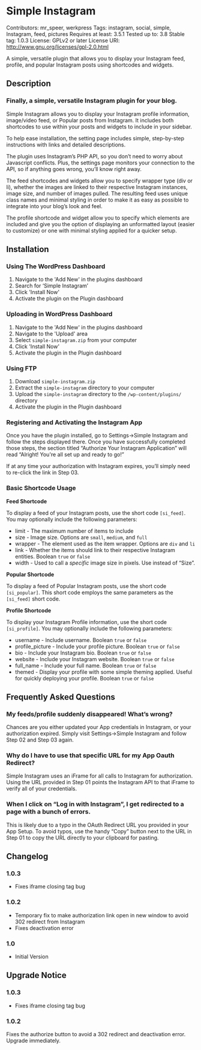 # Simple Instagram #
Contributors: mr_speer, werkpress
Tags: instagram, social, simple, Instagram, feed, pictures
Requires at least: 3.5.1
Tested up to: 3.8
Stable tag: 1.0.3
License: GPLv2 or later
License URI: http://www.gnu.org/licenses/gpl-2.0.html

A simple, versatile plugin that allows you to display your Instagram feed, profile, and popular Instagram posts using shortcodes and widgets. 

## Description

### Finally, a simple, versatile Instagram plugin for your blog. ###

Simple Instagram allows you to display your Instagram profile information, image/video feed, or Popular posts from Instagram. It includes both shortcodes to use within your posts and widgets to include in your sidebar. 

To help ease installation, the setting page includes simple, step-by-step instructions with links and detailed descriptions. 

The plugin uses Instagram’s PHP API, so you don’t need to worry about Javascript conflicts. Plus, the settings page monitors your connection to the API, so if anything goes wrong, you’ll know right away. 

The feed shortcodes and widgets allow you to specify wrapper type (div or li), whether the images are linked to their respective Instagram instances, image size, and number of images pulled. The resulting feed uses unique class names and minimal styling in order to make it as easy as possible to integrate into your blog’s look and feel.  

The profile shortcode and widget allow you to specify which elements are included and give you the option of displaying an unformatted layout (easier to customize) or one with minimal styling applied for a quicker setup.  


## Installation ##


### Using The WordPress Dashboard ###

1. Navigate to the 'Add New' in the plugins dashboard
2. Search for ‘Simple Instagram’
3. Click 'Install Now'
4. Activate the plugin on the Plugin dashboard

### Uploading in WordPress Dashboard ###

1. Navigate to the 'Add New' in the plugins dashboard
2. Navigate to the 'Upload' area
3. Select `simple-instagram.zip` from your computer
4. Click 'Install Now'
5. Activate the plugin in the Plugin dashboard

### Using FTP ###

1. Download `simple-instagram.zip`
2. Extract the `simple-instagram` directory to your computer
3. Upload the `simple-instagram` directory to the `/wp-content/plugins/` directory
4. Activate the plugin in the Plugin dashboard

### Registering and Activating the Instagram App ###

Once you have the plugin installed, go to Settings->Simple Instagram and follow the steps displayed there. Once you have successfully completed those steps, the section titled “Authorize Your Instagram Application” will read “Alright! You're all set up and ready to go!”

If at any time your authorization with Instagram expires, you’ll simply need to re-click the link in Step 03. 

### Basic Shortcode Usage ###

**Feed Shortcode**

To display a feed of your Instagram posts, use the short code `[si_feed]`. You may optionally include the following parameters:

* limit - The maximum number of items to include
* size - Image size. Options are `small`, `medium`, and `full`
* wrapper - The element used as the item wrapper. Options are `div` and `li`
* link - Whether the items should link to their respective Instagram entities. Boolean `true` or `false`
* width - Used to call a *specific* image size in pixels. Use instead of “Size”.

**Popular Shortcode**

To display a feed of Popular Instagram posts, use the short code `[si_popular]`. This short code employs the same parameters as the `[si_feed]` short code. 

**Profile Shortcode**

To display your Instagram Profile information, use the short code `[si_profile]`. You may optionally include the following parameters:

* username - Include username. Boolean `true` or `false`
* profile_picture - Include your profile picture. Boolean `true` or `false`
* bio - Include your Instagram bio. Boolean `true` or `false`
* website - Include your Instagram website. Boolean `true` or `false`
* full_name - Include your full name. Boolean `true` or `false`
* themed - Display your profile with some simple theming applied. Useful for quickly deploying your profile. Boolean `true` or `false`

## Frequently Asked Questions ##

### My feeds/profile suddenly disappeared! What’s wrong? ###

Chances are you either updated your App credentials in Instagram, or your authorization expired. Simply visit Settings->Simple Instagram and follow Step 02 and Step 03 again. 

### Why do I have to use that specific URL for my App Oauth Redirect? ###

Simple Instagram uses an iFrame for all calls to Instagram for authorization. Using the URL provided in Step 01 points the Instagram API to that iFrame to verify all of your credentials. 

### When I click on “Log in with Instagram”, I get redirected to a page with a bunch of errors. ###

This is likely due to a typo in the OAuth Redirect URL you provided in your App Setup. To avoid typos, use the handy “Copy” button next to the URL in Step 01 to copy the URL directly to your clipboard for pasting.  

## Changelog ##

### 1.0.3 ###
* Fixes iframe closing tag bug

### 1.0.2 ###

* Temporary fix to make authorization link open in new window to avoid 302 redirect from Instagram
* Fixes deactivation error

### 1.0 ###
* Initial Version

## Upgrade Notice ##

### 1.0.3 ###
* Fixes iframe closing tag bug

### 1.0.2 ###
Fixes the authorize button to avoid a 302 redirect and deactivation error. Upgrade immediately. 

